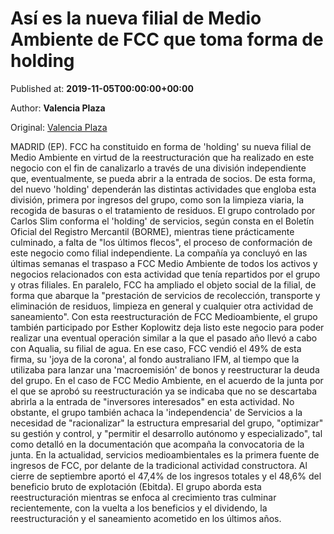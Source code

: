 
# Así es la nueva filial de Medio Ambiente de FCC que toma forma de holding

Published at: **2019-11-05T00:00:00+00:00**

Author: **Valencia Plaza**

Original: [Valencia Plaza](https://valenciaplaza.com/asi-es-la-nueva-filial-de-medio-ambiente-de-fcc-que-toma-forma-de-holding)

MADRID (EP). FCC ha constituido en forma de 'holding' su nueva filial de Medio Ambiente en virtud de la reestructuración que ha realizado en este negocio con el fin de canalizarlo a través de una división independiente que, eventualmente, se pueda abrir a la entrada de socios. De esta forma, del nuevo 'holding' dependerán las distintas actividades que engloba esta división, primera por ingresos del grupo, como son la limpieza viaria, la recogida de basuras o el tratamiento de residuos.
El grupo controlado por Carlos Slim conforma el 'holding' de servicios, según consta en el Boletín Oficial del Registro Mercantil (BORME), mientras tiene prácticamente culminado, a falta de "los últimos flecos", el proceso de conformación de este negocio como filial independiente. La compañía ya concluyó en las últimas semanas el traspaso a FCC Medio Ambiente de todos los activos y negocios relacionados con esta actividad que tenía repartidos por el grupo y otras filiales.
En paralelo, FCC ha ampliado el objeto social de la filial, de forma que abarque la "prestación de servicios de recolección, transporte y eliminación de residuos, limpieza en general y cualquier otra actividad de saneamiento". Con esta reestructuración de FCC Medioambiente, el grupo también participado por Esther Koplowitz deja listo este negocio para poder realizar una eventual operación similar a la que el pasado año llevó a cabo con Aqualia, su filial de agua.
En ese caso, FCC vendió el 49% de esta firma, su 'joya de la corona', al fondo australiano IFM, al tiempo que la utilizaba para lanzar una 'macroemisión' de bonos y reestructurar la deuda del grupo. En el caso de FCC Medio Ambiente, en el acuerdo de la junta por el que se aprobó su reestructuración ya se indicaba que no se descartaba abrirla a la entrada de "inversores interesados" en esta actividad.
No obstante, el grupo también achaca la 'independencia' de Servicios a la necesidad de "racionalizar" la estructura empresarial del grupo, "optimizar" su gestión y control, y "permitir el desarrollo autónomo y especializado", tal como detalló en la documentación que acompaña la convocatoria de la junta.
En la actualidad, servicios medioambientales es la primera fuente de ingresos de FCC, por delante de la tradicional actividad constructora. Al cierre de septiembre aportó el 47,4% de los ingresos totales y el 48,6% del beneficio bruto de explotación (Ebitda). El grupo aborda esta reestructuración mientras se enfoca al crecimiento tras culminar recientemente, con la vuelta a los beneficios y el dividendo, la reestructuración y el saneamiento acometido en los últimos años.
